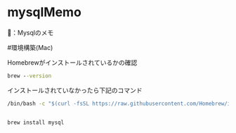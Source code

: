 # mysqlMemo
📝：Mysqlのメモ


#環境構築(Mac)

Homebrewがインストールされているかの確認
``` cmd
brew --version
```
インストールされていなかったら下記のコマンド
``` cmd
/bin/bash -c "$(curl -fsSL https://raw.githubusercontent.com/Homebrew/install/HEAD/install.sh)"
```

``` cmd

brew install mysql

```
